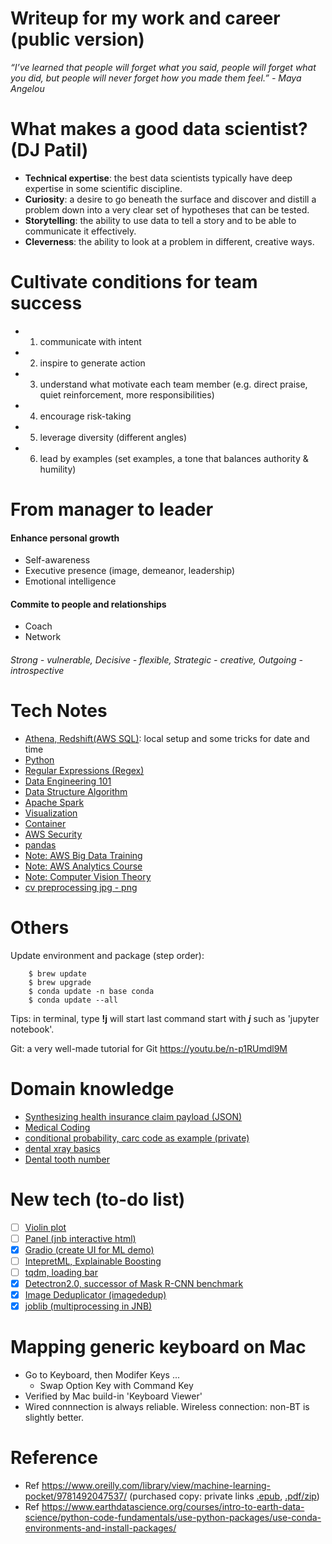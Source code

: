 # Writeup for my work and career (public version)

*“I’ve learned that people will forget what you said, people will forget what you did, but people will never forget how you made them feel.” - Maya Angelou*

# What makes a good data scientist? (DJ Patil)
- **Technical expertise**: the best data scientists typically have deep expertise in some scientific discipline.
- **Curiosity**: a desire to go beneath the surface and discover and distill a problem down into a very clear set of hypotheses that can be tested.
- **Storytelling**: the ability to use data to tell a story and to be able to communicate it effectively.
- **Cleverness**: the ability to look at a problem in different, creative ways.

# Cultivate conditions for team success
- 1. communicate with intent
- 2. inspire to generate action
- 3. understand what motivate each team member (e.g. direct praise, quiet reinforcement, more responsibilities)
- 4. encourage risk-taking
- 5. leverage diversity (different angles)
- 6. lead by examples (set examples, a tone that balances authority & humility)

# From manager to leader 
#### Enhance personal growth
- Self-awareness
- Executive presence (image, demeanor, leadership)
- Emotional intelligence

#### Commite to people and relationships
- Coach
- Network
###### Strong - vulnerable, Decisive - flexible, Strategic - creative, Outgoing - introspective

# Tech Notes
- [Athena, Redshift(AWS SQL)](https://github.com/er1czz/tech_notes/blob/main/tech/athena.md): local setup and some tricks for date and time
- [Python](https://github.com/er1czz/tech_notes/blob/main/tech/python.md)
- [Regular Expressions (Regex)](https://github.com/er1czz/tech_notes/blob/main/tech/Regex.md)
- [Data Engineering 101](https://github.com/er1czz/tech_notes/blob/main/tech/data_engineering_101.md)
- [Data Structure Algorithm](https://github.com/er1czz/tech_notes/blob/main/tech/data_structure_algorithm.md)
- [Apache Spark](https://github.com/er1czz/tech_notes/blob/main/tech/spark.md)
- [Visualization](https://github.com/er1czz/tech_notes/blob/main/tech/visualization.md)
- [Container](https://github.com/er1czz/tech_notes/blob/main/tech/container.md)
- [AWS Security](https://github.com/er1czz/tech_notes/blob/main/tech/AWS_security.md)
- [pandas](https://github.com/er1czz/tech_notes/blob/main/tech/pandas.md)
- [Note: AWS Big Data Training](https://github.com/er1czz/tech_notes/blob/main/tech/TrainingNote_AWS_big_data.md)
- [Note: AWS Analytics Course](https://github.com/er1czz/tech_notes/blob/main/tech/Course_AWS_analytics.md)
- [Note: Computer Vision Theory](https://github.com/er1czz/tech_notes/blob/main/tech/Note_course_CV_theory.md)
- [cv preprocessing jpg - png](https://github.com/er1czz/tech_notes/blob/main/tech/cv_preprocessing.md)
# Others
Update environment and package (step order): 
```
    $ brew update 
    $ brew upgrade
    $ conda update -n base conda    
    $ conda update --all
```
Tips: in terminal, type <b>!j</b> will start last command start with <b>*j*</b> such as 'jupyter notebook'.

Git: a very well-made tutorial for Git https://youtu.be/n-p1RUmdl9M

# Domain knowledge
- [Synthesizing health insurance claim payload (JSON)](https://github.com/er1czz/tech_notes/blob/main/SME/payload_syn.md)
- [Medical Coding](https://github.com/er1czz/writeup/blob/main/SME/Note_medical_coding.md)
- [conditional probability, carc code as example (private)](https://github.com/er1czz/writeup/blob/main/SME/Writeup_Conditional_Probability_for_reason_codes.pdf)
- [dental xray basics](https://github.com/er1czz/writeup/blob/main/SME/dentalxrays.md)
- [Dental tooth number](https://github.com/er1czz/writeup/blob/main/SME/tooth_number.md)

# New tech (to-do list)
- [ ] [Violin plot](https://en.wikipedia.org/wiki/Violin_plot)
- [ ] [Panel (jnb interactive html)](https://github.com/holoviz/panel)
- [x] [Gradio (create UI for ML demo)](https://github.com/gradio-app/gradio)
- [ ] [IntepretML, Explainable Boosting](https://github.com/interpretml/interpret)
- [ ] [tqdm, loading bar](https://github.com/tqdm/tqdm#usage)
- [x] [Detectron2.0, successor of Mask R-CNN benchmark](https://github.com/facebookresearch/detectron2)
- [x] [Image Deduplicator (imagededup)](https://github.com/idealo/imagededup)
- [x] [joblib (multiprocessing in JNB)](https://joblib.readthedocs.io/en/latest/why.html)

# Mapping generic keyboard on Mac
- Go to Keyboard, then Modifer Keys ...
    - Swap Option Key with Command Key
- Verified by Mac build-in 'Keyboard Viewer'
- Wired connnection is always reliable. Wireless connection: non-BT is slightly better.

# Reference
- Ref https://www.oreilly.com/library/view/machine-learning-pocket/9781492047537/ (purchased copy: private links [.epub](https://github.com/er1czz/writeup/blob/main/tech/machinelearningpocketreference.epub), [.pdf/zip](https://github.com/er1czz/writeup/blob/main/tech/machinelearningpocketreference.zip))
- Ref https://www.earthdatascience.org/courses/intro-to-earth-data-science/python-code-fundamentals/use-python-packages/use-conda-environments-and-install-packages/
